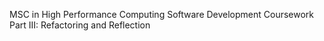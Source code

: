 MSC in High Performance Computing
Software Development
Coursework Part III: Refactoring and Reflection

